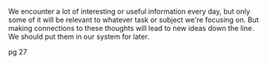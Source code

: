 We encounter a lot of interesting or useful information every day, but only some of it will be relevant to whatever task or subject we're focusing on. But making connections to these thoughts will lead to new ideas down the line. We should put them in our system for later.

pg 27